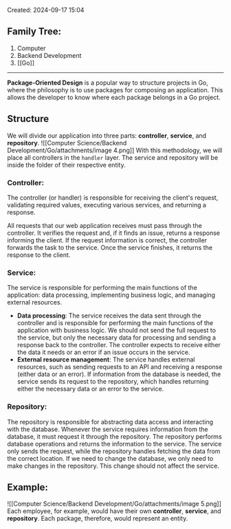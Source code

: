 Created: 2024-09-17 15:04
## Family Tree:
1. Computer
2. Backend Development
3. [[Go]]
-- -
**Package-Oriented Design** is a popular way to structure projects in Go, where the philosophy is to use packages for composing an application. This allows the developer to know where each package belongs in a Go project.
## Structure
We will divide our application into three parts: **controller**, **service**, and **repository**.
![[Computer Science/Backend Development/Go/attachments/image 4.png]]
With this methodology, we will place all controllers in the `handler` layer. The service and repository will be inside the folder of their respective entity.
### Controller:
The controller (or handler) is responsible for receiving the client's request, validating required values, executing various services, and returning a response.

All requests that our web application receives must pass through the controller. It verifies the request and, if it finds an issue, returns a response informing the client. If the request information is correct, the controller forwards the task to the service. Once the service finishes, it returns the response to the client.
### Service:
The service is responsible for performing the main functions of the application: data processing, implementing business logic, and managing external resources.
- **Data processing**: The service receives the data sent through the controller and is responsible for performing the main functions of the application with business logic. We should not send the full request to the service, but only the necessary data for processing and sending a response back to the controller. The controller expects to receive either the data it needs or an error if an issue occurs in the service.
- **External resource management**: The service handles external resources, such as sending requests to an API and receiving a response (either data or an error). If information from the database is needed, the service sends its request to the repository, which handles returning either the necessary data or an error to the service.
### Repository:
The repository is responsible for abstracting data access and interacting with the database.
Whenever the service requires information from the database, it must request it through the repository. The repository performs database operations and returns the information to the service. The service only sends the request, while the repository handles fetching the data from the correct location.
If we need to change the database, we only need to make changes in the repository. This change should not affect the service.
## Example:
![[Computer Science/Backend Development/Go/attachments/image 5.png]]
Each employee, for example, would have their own **controller**, **service**, and **repository**. Each package, therefore, would represent an entity.